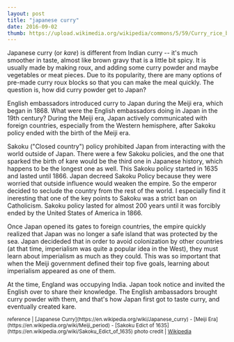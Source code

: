 ```yaml
---
layout: post
title: "japanese curry"
date: 2016-09-02
thumb: https://upload.wikimedia.org/wikipedia/commons/5/59/Curry_rice_by_Hyougushi_in_Kyoto.jpg
---
```


Japanese curry (or *kare*) is different from Indian curry -- it's much
smoother in taste, almost like brown gravy that is a little bit
spicy. It is usually made by making roux, and adding some curry powder
and maybe vegetables or meat pieces. Due to its popularity, there are
many options of pre-made curry roux blocks so that you can make the
meal quickly. The question is, how did curry powder get to Japan?

English embassadors introduced curry to Japan during the Meiji era,
which began in 1868. What were the English embassadors doing in Japan
in the 19th century? During the Meiji era, Japan actively communicated
with foreign countries, especially from the Western hemisphere, after
Sakoku policy ended with the birth of the Meiji era.

Sakoku ("Closed country") policy prohibited Japan from interacting
with the world outside of Japan. There were a few Sakoku policies, and
the one that sparked the birth of kare would be the third one in
Japanese history, which happens to be the longest one as well. This
Sakoku policy started in 1635 and lasted until 1866. Japan decreed
Sakoku Policy because they were worried that outside influence would
weaken the empire. So the emperor decided to seclude the country from
the rest of the world. I especially find it ineresting that one of the
key points to Sakoku was a strict ban on Catholicism. Sakoku policy
lasted for almost 200 years until it was forcibly ended by the United
States of America in 1866.

Once Japan opened its gates to foreign countries, the empire quickly
realized that Japan was no longer a safe island that was protected by
the sea. Japan decideded that in order to avoid colonization by other
countries (at that time, imperialism was quite a popular idea in the
West), they must learn about imperialism as much as they could. This
was so important that when the Meiji government defined their top five
goals, learning about imperialism appeared as one of them.

At the time, England was occupying India. Japan took notice and
invited the English over to share their knowledge. The English
ambassadors brought curry powder with them, and that's how Japan first
got to taste curry, and eventually created kare.

<small>
reference |
[Japanese Curry](https://en.wikipedia.org/wiki/Japanese_curry) - [Meiji Era](https://en.wikipedia.org/wiki/Meiji_period) - [Sakoku Edict of 1635](https://en.wikipedia.org/wiki/Sakoku_Edict_of_1635)
</small>

<small>
photo credit | <a href="https://en.wikipedia.org/wiki/Japanese_curry#/media/File:Curry_rice_by_Hyougushi_in_Kyoto.jpg">Wikipedia</a>
</small>
